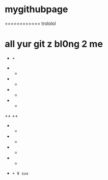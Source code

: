 mygithubpage
============

============
trololol

all yur git z bl0ng 2 me
============

+     +
+    +
+   +
+  +
+ +
++
++
+ +
+  +
+	+
+	 +
+     + 9 sux

